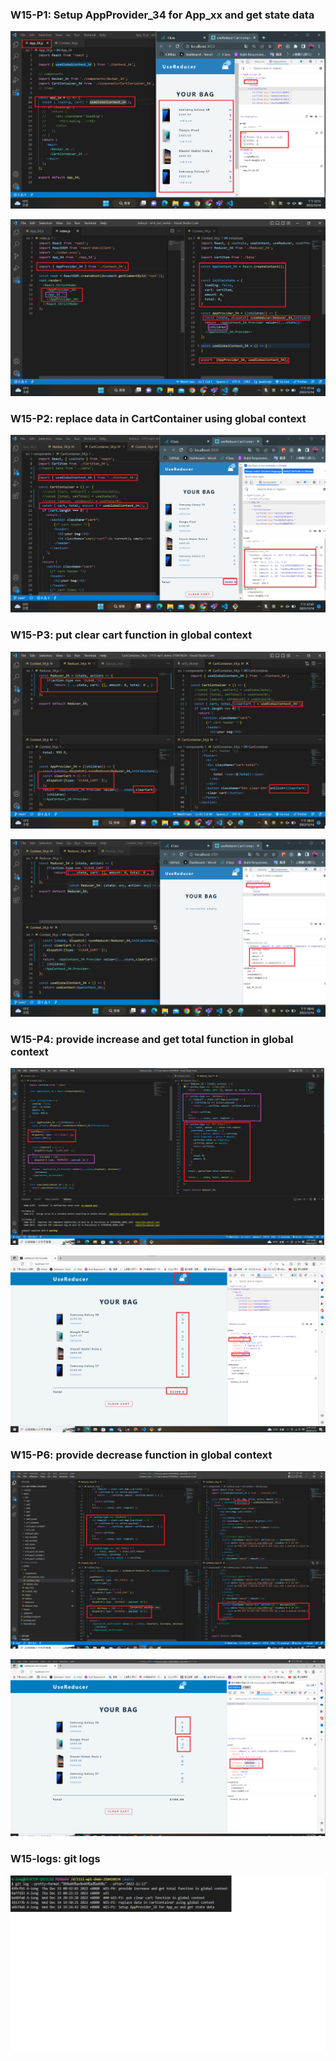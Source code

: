 ### W15-P1: Setup AppProvider_34 for App_xx and get state data

![](w15-p1-1.png)

![](w15-p1-2.png)

### W15-P2: replace data in CartContainer using global context

![](w15-p2.png)

### W15-P3: put clear cart function in global context

![](w15-p3-1.png)

![](w15-p3-2.png)

### W15-P4: provide increase and get total function in global context

![](w15-p4-1.png)

![](w15-p4-2.png)

### W15-P6: provide decrease function in global context

![](w15-p6-1.png)

![](w15-p6-2.png)

### W15-logs: git logs

![](w15-logs.png)
